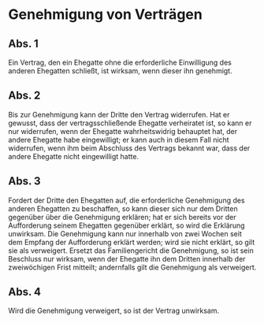 # Genehmigung von Verträgen



## Abs. 1

 Ein Vertrag, den ein Ehegatte ohne die erforderliche Einwilligung des anderen Ehegatten schließt, ist wirksam, wenn dieser ihn genehmigt.

## Abs. 2

 Bis zur Genehmigung kann der Dritte den Vertrag widerrufen. Hat er gewusst, dass der vertragsschließende Ehegatte verheiratet ist, so kann er nur widerrufen, wenn der Ehegatte wahrheitswidrig behauptet hat, der andere Ehegatte habe eingewilligt; er kann auch in diesem Fall nicht widerrufen, wenn ihm beim Abschluss des Vertrags bekannt war, dass der andere Ehegatte nicht eingewilligt hatte.

## Abs. 3

 Fordert der Dritte den Ehegatten auf, die erforderliche Genehmigung des anderen Ehegatten zu beschaffen, so kann dieser sich nur dem Dritten gegenüber über die Genehmigung erklären; hat er sich bereits vor der Aufforderung seinem Ehegatten gegenüber erklärt, so wird die Erklärung unwirksam. Die Genehmigung kann nur innerhalb von zwei Wochen seit dem Empfang der Aufforderung erklärt werden; wird sie nicht erklärt, so gilt sie als verweigert. Ersetzt das Familiengericht die Genehmigung, so ist sein Beschluss nur wirksam, wenn der Ehegatte ihn dem Dritten innerhalb der zweiwöchigen Frist mitteilt; andernfalls gilt die Genehmigung als verweigert.

## Abs. 4

 Wird die Genehmigung verweigert, so ist der Vertrag unwirksam. 

